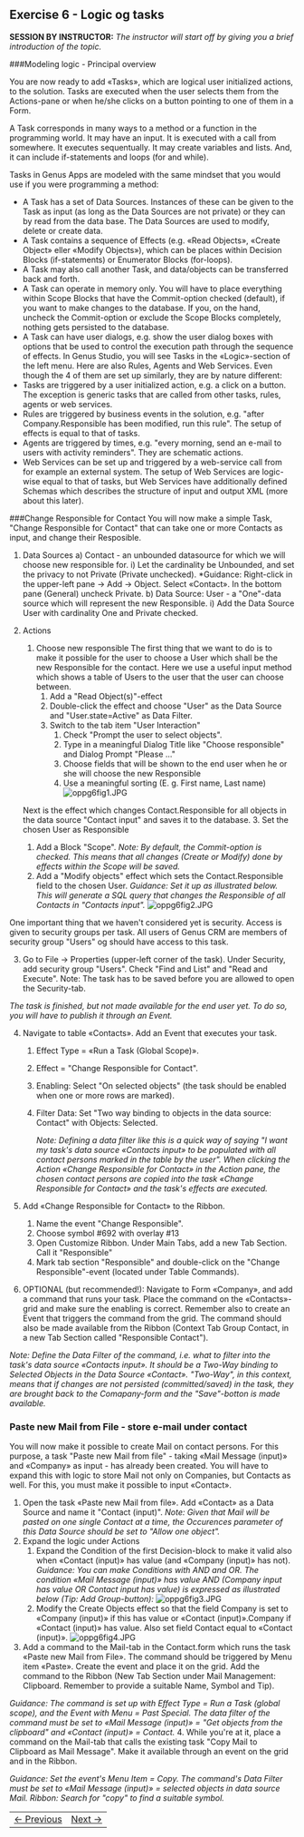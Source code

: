 ## Exercise 6 - Logic og tasks
**SESSION BY INSTRUCTOR:** *The instructor will start off by giving you a brief introduction of the topic.*

###Modeling logic - Principal overview

You are now ready to add «Tasks», which are logical user initialized actions, to the solution. Tasks are executed when the user selects them from the Actions-pane or when he/she clicks on a button pointing to one of them in a Form.

A Task corresponds in many ways to a method or a function in the programming world. It may have an input. It is executed with a call from somewhere. It executes sequentually. It may create variables and lists. And, it can include if-statements and loops (for and while). 

Tasks in Genus Apps are modeled with the same mindset that you would use if you were programming a method:
-	A Task has a set of Data Sources. Instances of these can be given to the Task as input (as long as the Data Sources are not private) or they can by read from the data base. The Data Sources are used to modify, delete or create data. 
- 	A Task contains a sequence of Effects (e.g. «Read Objects», «Create Object» eller «Modify Objects»), which can be places within Decision Blocks (if-statements) or Enumerator Blocks (for-loops).
- 	A Task may also call another Task, and data/objects can be transferred back and forth.
-	A Task can operate in memory only. You will have to place everything within Scope Blocks that have the Commit-option checked (default), if you want to make changes to the database. If you, on the hand, uncheck the Commit-option or exclude the Scope Blocks completely, nothing gets persisted to the database.
-	A Task can have user dialogs, e.g. show the user dialog boxes with options that be used to control the execution path through the sequence of effects.
In Genus Studio, you will see Tasks in the «Logic»-section of the left menu. Here are also Rules, Agents and Web Services. Even though the 4 of them are set up similarly, they are by nature different:
-	Tasks are triggered by a user initialized action, e.g. a click on a button. The exception is generic tasks that are called from other tasks, rules, agents or web services. 
-	Rules are triggered by business events in the solution, e.g. "after Company.Responsible has been modified, run this rule". The setup of effects is equal to that of tasks.
-	Agents are triggered by times, e.g. "every morning, send an e-mail to users with activity reminders". They are schematic actions.
-	Web Services can be set up and triggered by a web-service call from for example an external system. The setup of Web Services are logic-wise equal to that of tasks, but Web Services have additionally defined Schemas which describes the structure of input and output XML (more about this later).


###Change Responsible for Contact
You will now make a simple Task, "Change Responsible for Contact" that can take one or more Contacts as input, and change their Resposible.
1. Data Sources
   a) Contact - an unbounded datasource for which we will choose new responsible for.
      i) Let the cardinality be Unbounded, and set the privacy to not Private (Private unchecked).
      *Guidance: Right-click in the upper-left pane -> Add -> Object. Select «Contact». In the bottom pane (General) uncheck Private.
   b) Data Source:  User - a "One"-data source which will represent the new Responsible.
      i) Add the Data Source User with cardinality One and Private checked.
2. Actions
   1. Choose new responsible
   The first thing that we want to do is to make it possible for the user to choose a User which shall be the new Responsible for the contact. Here we use a useful input method which shows a table of Users to the user that the user can choose between.
      1. Add a "Read Object(s)"-effect
      2. Double-click the effect and choose "User" as the Data Source and "User.state=Active" as Data Filter.
      3. Switch to the tab item "User Interaction"
         1. Check "Prompt the user to select objects".
         2. Type in a meaningful Dialog Title like "Choose responsible" and Dialog Prompt "Please ..."
         3. Choose fields that will be shown to the end user when he or she will choose the new Responsible
         4. Use a meaningful sorting (E. g. First name, Last name)
      ![oppg6fig1.JPG](media/oppg6fig1.JPG)
 
   Next is the effect which changes Contact.Responsible for all objects in the data source "Contact input" and saves it to the database.
   3. Set the chosen User as Responsible
      1. Add a Block "Scope".
      *Note: By default, the Commit-option is checked. This means that all changes (Create or Modify) done by effects within the Scope will be saved.*
      2. Add a "Modify objects" effect which sets the Contact.Responsible field to the chosen User.
  *Guidance: Set it up as illustrated below. This will generate a SQL query that changes the Responsible of all Contacts in "Contacts input".*
     ![oppg6fig2.JPG](media/oppg6fig2.JPG)
  
One important thing that we haven't considered yet is security. Access is given to security groups per task. All users of Genus CRM are members of security group "Users" og should have access to this task.

3. Go to File -> Properties (upper-left corner of the task). Under Security, add security group "Users". Check "Find and List" and "Read and Execute". Note: The task has to be saved before you are allowed to open the Security-tab.

*The task is finished, but not made available for the end user yet. To do so, you will have to publish it through an Event.*

4. Navigate to table «Contacts». Add an Event that executes your task.
   1. Effect Type = «Run a Task (Global Scope)».
   2. Effect = "Change Responsible for Contact".
   3. Enabling: Select "On selected objects" (the task should be enabled when one or more rows are marked).
   4. Filter Data: Set "Two way binding to objects in the data source: Contact" with Objects: Selected.

	  *Note: Defining a data filter like this is a quick way of saying "I want my task's data source «Contacts input» to be populated with all contact persons marked in the table by the user". When clicking the Action «Change Responsible for Contact» in the Action pane, the chosen contact persons are copied into the task «Change Responsible for Contact» and the task's effects are executed.* 
5. Add «Change Responsible for Contact» to the Ribbon.
   1. Name the event "Change Responsible".
   2. Choose symbol #692 with overlay #13
   3. Open Customize Ribbon. Under Main Tabs, add a new Tab Section. Call it "Responsible"
   4. Mark tab section "Responsible" and double-click on the "Change Responsible"-event (located under Table Commands).

6. OPTIONAL (but recommended!): Navigate to Form «Company», and add a command that runs your task. Place the command on the «Contacts»-grid and make sure the enabling is correct. Remember also to create an Event that triggers the command from the grid. The command should also be made available from the Ribbon (Context Tab Group Contact, in a new Tab Section called "Responsible Contact").

*Note: Define the Data Filter of the command, i.e. what to filter into the task's data source «Contacts input». It should be a Two-Way binding to Selected Objects in the Data Source «Contact».* 
*"Two-Way", in this context, means that if changes are not persisted (committed/saved) in the task, they are brought back to the Comapany-form and the "Save"-botton is made available.*
 
### Paste new Mail from File - store e-mail under contact
You will now make it possible to create Mail on contact persons. For this purpose, a task "Paste new Mail from file" - taking «Mail Message (input)» and «Company» as input - has already been created. You will have to expand this with logic to store Mail not only on Companies, but Contacts as well. For this, you must make it possible to input «Contact».

1. Open the task «Paste new Mail from file». Add «Contact» as a Data Source and name it "Contact (input)".
   *Note: Given that Mail will be pasted on one single Contact at a time, the Occurences parameter of this Data Source should be set to "Allow one object".*
2. Expand the logic under Actions
   1. Expand the Condition of the first Decision-block to make it valid also when «Contact (input)» has value (and «Company (input)» has not).
   *Guidance: You can make Conditions with AND and OR. The condition «Mail Message (input)» has value AND (Company input has value OR Contact input has value) is expressed as illustrated below (Tip: Add Group-button):*
   ![oppg6fig3.JPG](media/oppg6fig3.JPG)
   2. Modify the Create Objects effect so that the field Company is set to «Company (input)» if this has value or «Contact (input)».Company if «Contact (input)» has value. Also set field Contact equal to «Contact (input)».
   ![oppg6fig4.JPG](media/oppg6fig4.JPG)
3. Add a command to the Mail-tab in the Contact.form which runs the task «Paste new Mail from File». The command should be triggered by Menu item «Paste». Create the event and place it on the grid. Add the command to the Ribbon (New Tab Section under Mail Management: Clipboard. Remember to provide a suitable Name, Symbol and Tip).

*Guidance: The command is set up with Effect Type = Run a Task (global scope), and the Event with Menu = Past Special. The data filter of the command must be set to «Mail Message (input)» = "Get objects from the clipboard" and «Contact (input)» = Contact.*
4. While you're at it, place a command on the Mail-tab that calls the existing task "Copy Mail to Clipboard as Mail Message". Make it available through an event on the grid and in the Ribbon.

*Guidance: Set the event's Menu Item = Copy. The command's Data Filter must be set to «Mail Message (input)» = selected objects in data source Mail. Ribbon: Search for "copy" to find a suitable symbol.*


<table>
   <tr><td><a href="exercise-05.md"><- Previous</a></td><td align="right"><a href="exercise-07.md">Next -></a></td></tr>
</table>
